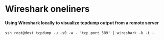 # Wireshark oneliners

#### Using Wireshark locally to visualize tcpdump output from a remote server

`ssh root@dest tcpdump -u -s0 -w - 'tcp port 389' | wireshark -k -i -`
